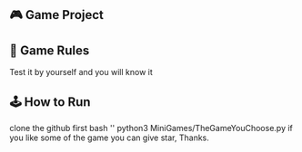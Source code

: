 ## 🎮 Game Project

## 📜 Game Rules
Test it by yourself and you will know it

## 🕹️ How to Run
clone the github first
bash ''
python3 MiniGames/TheGameYouChoose.py
if you like some of the game you can give star, Thanks.
